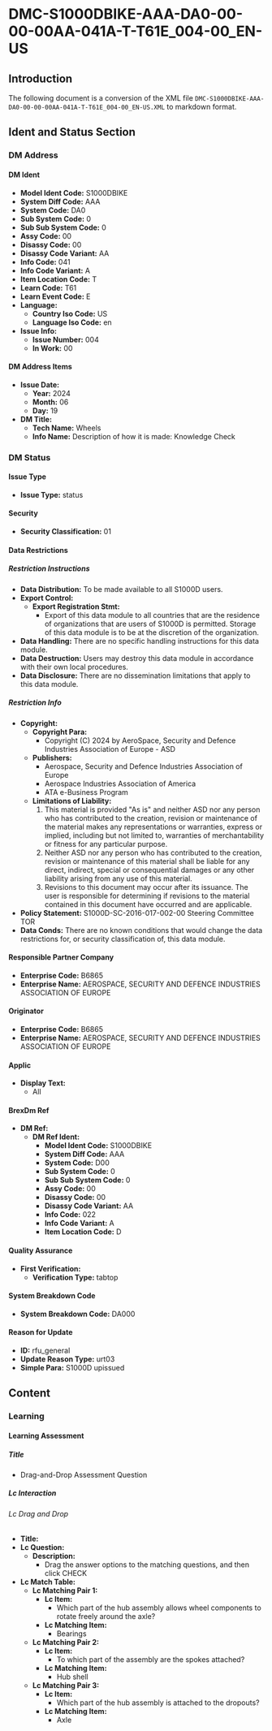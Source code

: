 # DMC-S1000DBIKE-AAA-DA0-00-00-00AA-041A-T-T61E_004-00_EN-US
## Introduction
The following document is a conversion of the XML file `DMC-S1000DBIKE-AAA-DA0-00-00-00AA-041A-T-T61E_004-00_EN-US.XML` to markdown format.

## Ident and Status Section
### DM Address
#### DM Ident
* **Model Ident Code:** S1000DBIKE
* **System Diff Code:** AAA
* **System Code:** DA0
* **Sub System Code:** 0
* **Sub Sub System Code:** 0
* **Assy Code:** 00
* **Disassy Code:** 00
* **Disassy Code Variant:** AA
* **Info Code:** 041
* **Info Code Variant:** A
* **Item Location Code:** T
* **Learn Code:** T61
* **Learn Event Code:** E
* **Language:**
	+ **Country Iso Code:** US
	+ **Language Iso Code:** en
* **Issue Info:**
	+ **Issue Number:** 004
	+ **In Work:** 00

#### DM Address Items
* **Issue Date:**
	+ **Year:** 2024
	+ **Month:** 06
	+ **Day:** 19
* **DM Title:**
	+ **Tech Name:** Wheels
	+ **Info Name:** Description of how it is made: Knowledge Check

### DM Status
#### Issue Type
* **Issue Type:** status
#### Security
* **Security Classification:** 01
#### Data Restrictions
##### Restriction Instructions
* **Data Distribution:** To be made available to all S1000D users.
* **Export Control:**
	+ **Export Registration Stmt:**
		- Export of this data module to all countries that are the residence of organizations that are users of S1000D is permitted. Storage of this data module is to be at the discretion of the organization.
* **Data Handling:** There are no specific handling instructions for this data module.
* **Data Destruction:** Users may destroy this data module in accordance with their own local procedures.
* **Data Disclosure:** There are no dissemination limitations that apply to this data module.

##### Restriction Info
* **Copyright:**
	+ **Copyright Para:**
		- Copyright (C) 2024 by AeroSpace, Security and Defence Industries Association of Europe - ASD
	+ **Publishers:**
		- Aerospace, Security and Defence Industries Association of Europe
		- Aerospace Industries Association of America
		- ATA e-Business Program
	+ **Limitations of Liability:**
		1. This material is provided "As is" and neither ASD nor any person who has contributed to the creation, revision or maintenance of the material makes any representations or warranties, express or implied, including but not limited to, warranties of merchantability or fitness for any particular purpose.
		2. Neither ASD nor any person who has contributed to the creation, revision or maintenance of this material shall be liable for any direct, indirect, special or consequential damages or any other liability arising from any use of this material.
		3. Revisions to this document may occur after its issuance. The user is responsible for determining if revisions to the material contained in this document have occurred and are applicable.
* **Policy Statement:** S1000D-SC-2016-017-002-00 Steering Committee TOR
* **Data Conds:** There are no known conditions that would change the data restrictions for, or security classification of, this data module.

#### Responsible Partner Company
* **Enterprise Code:** B6865
* **Enterprise Name:** AEROSPACE, SECURITY AND DEFENCE INDUSTRIES ASSOCIATION OF EUROPE

#### Originator
* **Enterprise Code:** B6865
* **Enterprise Name:** AEROSPACE, SECURITY AND DEFENCE INDUSTRIES ASSOCIATION OF EUROPE

#### Applic
* **Display Text:**
	+ All

#### BrexDm Ref
* **DM Ref:**
	+ **DM Ref Ident:**
		- **Model Ident Code:** S1000DBIKE
		- **System Diff Code:** AAA
		- **System Code:** D00
		- **Sub System Code:** 0
		- **Sub Sub System Code:** 0
		- **Assy Code:** 00
		- **Disassy Code:** 00
		- **Disassy Code Variant:** AA
		- **Info Code:** 022
		- **Info Code Variant:** A
		- **Item Location Code:** D

#### Quality Assurance
* **First Verification:**
	+ **Verification Type:** tabtop

#### System Breakdown Code
* **System Breakdown Code:** DA000

#### Reason for Update
* **ID:** rfu_general
* **Update Reason Type:** urt03
* **Simple Para:** S1000D upissued

## Content
### Learning
#### Learning Assessment
##### Title
* Drag-and-Drop Assessment Question

##### Lc Interaction
###### Lc Drag and Drop
* **Title:**
* **Lc Question:**
	+ **Description:**
		- Drag the answer options to the matching questions, and then click CHECK
* **Lc Match Table:**
	+ **Lc Matching Pair 1:**
		- **Lc Item:**
			- Which part of the hub assembly allows wheel components to rotate freely around the axle?
		- **Lc Matching Item:**
			- Bearings
	+ **Lc Matching Pair 2:**
		- **Lc Item:**
			- To which part of the assembly are the spokes attached?
		- **Lc Matching Item:**
			- Hub shell
	+ **Lc Matching Pair 3:**
		- **Lc Item:**
			- Which part of the hub assembly is attached to the dropouts?
		- **Lc Matching Item:**
			- Axle